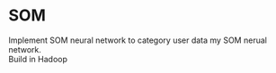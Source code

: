 # SOM
Implement SOM neural network to category user data
my SOM nerual network.  
  Build in Hadoop

